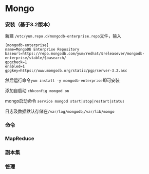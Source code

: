 # Mongo

### 安装（基于3.2版本）

新建 `/etc/yum.repo.d/mongodb-enterprise.repo`文件，输入

```shell
[mongodb-enterprise]
name=MongoDB Enterprise Repository
baseurl=https://repo.mongodb.com/yum/redhat/$releasever/mongodb-enterprise/stable/$basearch/
gpgcheck=1
enabled=1
gpgkey=https://www.mongodb.org/static/pgp/server-3.2.asc
```

然后运行命令`yum install -y mongodb-enterprise`即可安装

添加自启动 `chkconfig mongod on`

mongo启动命令 `service mongod start|stop|restart|status`

日志及数据默认存储在`/var/log/mongodb`,`/var/lib/mongo`

### 命令

### MapReduce

### 副本集

### 管理
